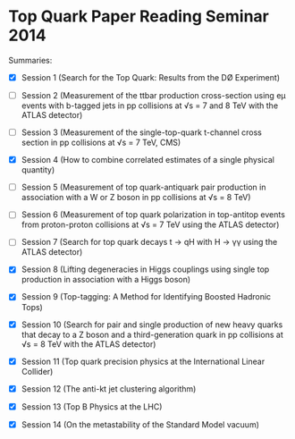 
# Top Quark Paper Reading Seminar 2014

Summaries:

 - [X] Session 1 (Search for the Top Quark: Results from the DØ Experiment)
 - [ ] Session 2 (Measurement of the ttbar production cross-section using eμ events with b-tagged jets in pp collisions at √s = 7 and 8 TeV with the ATLAS detector)
 - [ ] Session 3 (Measurement of the single-top-quark t-channel cross section in pp collisions at √s = 7 TeV, CMS)
 - [X] Session 4 (How to combine correlated estimates of a single physical quantity)
 - [ ] Session 5 (Measurement of top quark-antiquark pair production in association with a W or Z boson in pp collisions at √s = 8 TeV)
 - [ ] Session 6 (Measurement of top quark polarization in top-antitop events from proton-proton collisions at √s = 7 TeV using the ATLAS detector)
 - [ ] Session 7 (Search for top quark decays t → qH with H → γγ using the ATLAS detector)
 - [X] Session 8 (Lifting degeneracies in Higgs couplings using single top production in association with a Higgs boson)
 - [X] Session 9 (Top-tagging: A Method for Identifying Boosted Hadronic Tops)
 - [X] Session 10 (Search for pair and single production of new heavy quarks that decay to a Z boson and a third-generation quark in pp collisions at √s = 8 TeV with the ATLAS detector)
 - [X] Session 11 (Top quark precision physics at the International Linear Collider)
 - [X] Session 12 (The anti-kt jet clustering algorithm)
 - [X] Session 13 (Top B Physics at the LHC)
 - [X] Session 14 (On the metastability of the Standard Model vacuum)

